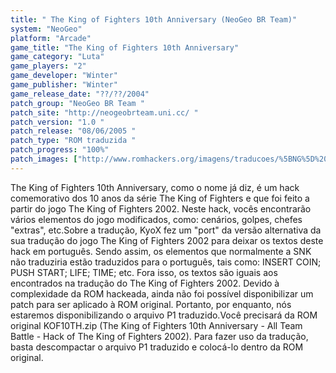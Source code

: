 ```yaml
---
title: " The King of Fighters 10th Anniversary (NeoGeo BR Team)"
system: "NeoGeo"
platform: "Arcade"
game_title: "The King of Fighters 10th Anniversary"
game_category: "Luta"
game_players: "2"
game_developer: "Winter"
game_publisher: "Winter"
game_release_date: "??/??/2004"
patch_group: "NeoGeo BR Team "
patch_site: "http://neogeobrteam.uni.cc/ "
patch_version: "1.0 "
patch_release: "08/06/2005 "
patch_type: "ROM traduzida "
patch_progress: "100%"
patch_images: ["http://www.romhackers.org/imagens/traducoes/%5BNG%5D%20The%20King%20of%20Fighters%2010th%20Anniversary%20-%20NGBRT%20-%20Title.png","http://www.romhackers.org/imagens/traducoes/%5BNG%5D%20The%20King%20of%20Fighters%2010th%20Anniversary%20-%20NGBRT%20-%201.png","http://www.romhackers.org/imagens/traducoes/%5BNG%5D%20The%20King%20of%20Fighters%2010th%20Anniversary%20-%20NGBRT%20-%202.png"]
---
```

The King of Fighters 10th Anniversary, como o nome já diz, é um hack comemorativo dos 10 anos da série The King of Fighters e que foi feito a partir do jogo The King of Fighters 2002. Neste hack, vocês encontrarão vários elementos do jogo modificados, como: cenários, golpes, chefes "extras", etc.Sobre a tradução, KyoX fez um "port" da versão alternativa da sua tradução do jogo The King of Fighters 2002 para deixar os textos deste hack em português. Sendo assim, os elementos que normalmente a SNK não traduziria estão traduzidos para o português, tais como: INSERT COIN; PUSH START; LIFE; TIME; etc. Fora isso, os textos são iguais aos encontrados na tradução do The King of Fighters 2002. Devido à complexidade da ROM hackeada, ainda não foi possível disponibilizar um patch para ser aplicado à ROM original. Portanto, por enquanto, nós estaremos disponibilizando o arquivo P1 traduzido.Você precisará da ROM original KOF10TH.zip (The King of Fighters 10th Anniversary - All Team Battle - Hack of The King of Fighters 2002). Para fazer uso da tradução, basta descompactar o arquivo P1 traduzido e colocá-lo dentro da ROM original.